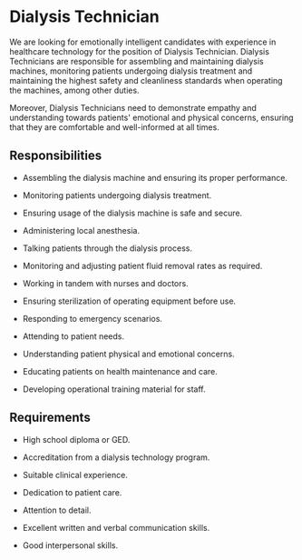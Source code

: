 # Dialysis Technician

We are looking for emotionally intelligent candidates with experience in healthcare technology for the position of Dialysis Technician. Dialysis Technicians are responsible for assembling and maintaining dialysis machines, monitoring patients undergoing dialysis treatment and maintaining the highest safety and cleanliness standards when operating the machines, among other duties.

Moreover, Dialysis Technicians need to demonstrate empathy and understanding towards patients' emotional and physical concerns, ensuring that they are comfortable and well-informed at all times.

## Responsibilities

* Assembling the dialysis machine and ensuring its proper performance.

* Monitoring patients undergoing dialysis treatment.

* Ensuring usage of the dialysis machine is safe and secure.

* Administering local anesthesia.

* Talking patients through the dialysis process.

* Monitoring and adjusting patient fluid removal rates as required.

* Working in tandem with nurses and doctors.

* Ensuring sterilization of operating equipment before use.

* Responding to emergency scenarios.

* Attending to patient needs.

* Understanding patient physical and emotional concerns.

* Educating patients on health maintenance and care.

* Developing operational training material for staff.

## Requirements

* High school diploma or GED.

* Accreditation from a dialysis technology program.

* Suitable clinical experience.

* Dedication to patient care.

* Attention to detail.

* Excellent written and verbal communication skills.

* Good interpersonal skills.

